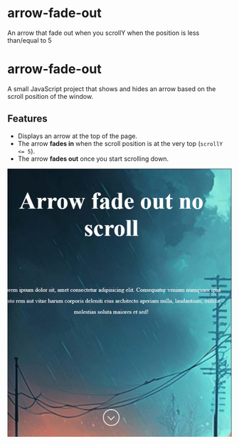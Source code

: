 # arrow-fade-out
An arrow that fade out when you scrollY when the position is less than/equal to 5
# arrow-fade-out

A small JavaScript project that shows and hides an arrow based on the scroll position of the window.

## Features
- Displays an arrow at the top of the page.
- The arrow **fades in** when the scroll position is at the very top (`scrollY <= 5`).
- The arrow **fades out** once you start scrolling down.

![Arrow Fade Demo](screenshot.png)
